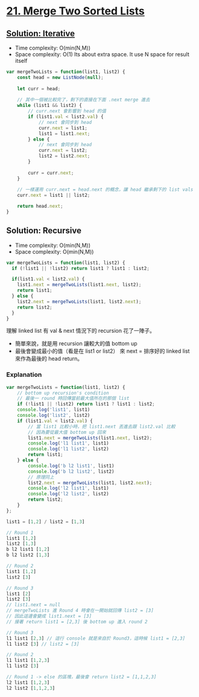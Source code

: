 # [21. Merge Two Sorted Lists](https://leetcode.com/problems/merge-two-sorted-lists/)

## [Solution: Iterative](https://leetcode.com/problems/merge-two-sorted-lists/discuss/524286/JS-Iterative-Recursive)
- Time complexity: O(min(N,M))
- Space complexity: O(1) Its about extra space. It use N space for result itself

```js
var mergeTwoLists = function(list1, list2) {
    const head = new ListNode(null);
    
    let curr = head;
    
    // 其中一個被比較完了，剩下的直接在下面 .next merge 進去
    while (list1 && list2) {
        // curr.next 會影響到 head 的值
        if (list1.val < list2.val) {
            // next 會同步到 head
            curr.next = list1;
            list1 = list1.next;
        } else {
            // next 會同步到 head
            curr.next = list2;
            list2 = list2.next;
        }
        
        curr = curr.next;
    }
    
    // 一樣運用 curr.next = head.next 的概念，讓 head 繼承剩下的 list vals
    curr.next = list1 || list2;

    return head.next;
}
```

## Solution: Recursive
- Time complexity: O(min(N,M))
- Space complexity: O(min(N,M))

```js
var mergeTwoLists = function(list1, list2) {
  if (!list1 || !list2) return list1 ? list1 : list2;

  if(list1.val < list2.val) {
    list1.next = mergeTwoLists(list1.next, list2);
    return list1;
  } else {
    list2.next = mergeTwoLists(list1, list2.next);
    return list2;
  }
}
```

理解 linked list 有 val & next 情況下的 recursion 花了一陣子。
- 簡單來說，就是用 recursion 讓較大的值 bottom up
- 最後會變成最小的值（看是在 list1 or list2） 來 next = 排序好的 linked list 來作為最後的 head return。

### Explanation
```js
var mergeTwoLists = function(list1, list2) {
    // bottom up recursion's condition
    // 最後一 round 時回傳當前最大值所在的那個 list
    if (!list1 || !list2) return list1 ? list1 : list2;
    console.log('list1', list1)
    console.log('list2', list2)
    if (list1.val < list2.val) {
        // 當 list1 比較小時，把 list1.next 丟進去跟 list2.val 比較
        // 因為要從最大值 bottom up 回來
        list1.next = mergeTwoLists(list1.next, list2);
        console.log('l1 list1', list1)
        console.log('l1 list2', list2)
        return list1;
    } else {
        console.log('b l2 list1', list1)
        console.log('b l2 list2', list2)
        // 原理同上
        list2.next = mergeTwoLists(list1, list2.next);
        console.log('l2 list1', list1)
        console.log('l2 list2', list2)
        return list2;
    }
};

list1 = [1,2] / list2 = [1,3]

// Round 1
list1 [1,2]
list2 [1,3]
b l2 list1 [1,2]
b l2 list2 [1,3]

// Round 2
list1 [1,2]
list2 [3]

// Round 3
list1 [2]
list2 [3]
// list1.next = null
// mergeTwoLists 進 Round 4 時會在一開始就回傳 list2 = [3]
// 因此這邊會變成 list1.next = [3]
// 接著 return list1 = [2,3] 後 bottom up 進入 round 2

// Round 3
l1 list1 [2,3] // 這行 console 就是來自於 Round3，這時候 list1 = [2,3]
l1 list2 [3] // list2 = [3]

// Round 2
l1 list1 [1,2,3]
l1 list2 [3]

// Round 1 -> else 的區塊，最後會 return list2 = [1,1,2,3]
l2 list1 [1,2,3]
l2 list2 [1,1,2,3]
```
